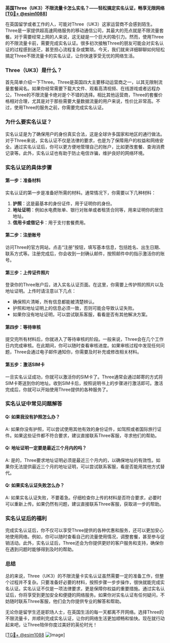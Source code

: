 **英国Three（UK3）不限流量卡怎么实名？——轻松搞定实名认证，畅享无限网络[[TG💪+ @esim1088](https://t.me/s/esim1088)]**

在英国留学或者工作的人，可能对Three（UK3）这家运营商不会感到陌生。Three是一家提供超高速网络服务的移动通信公司，其最大的亮点就是不限流量套餐。对于需要经常上网的人来说，这无疑是一个巨大的吸引力。然而，使用Three的不限流量卡前，需要完成实名认证。很多初次接触Three的朋友可能会对实名认证的过程感到迷茫，甚至担心流程复杂或繁琐。今天，我们就来详细聊聊如何轻松搞定Three不限流量卡的实名认证，让你快速享受无忧的网络生活。

### Three（UK3）是什么？

首先简单介绍一下Three。Three是英国四大主要移动运营商之一，以其无限制流量套餐闻名。如果你经常需要下载大文件、观看高清视频、在线游戏或者远程办公，Three的不限流量卡绝对是个不错的选择。相比其他运营商，Three的套餐价格相对合理，尤其是对于那些需要大量数据流量的用户来说，性价比非常高。不过，使用Three的服务之前，你需要完成实名认证。

### 为什么要实名认证？

实名认证是为了确保用户的身份真实合法，这是全球许多国家和地区的通行做法。对于Three来说，实名认证不仅是法律的要求，也是为了保障用户的权益和网络安全。通过实名认证后，你可以更方便地管理自己的账户，比如更改套餐、查询消费记录等。此外，实名认证也有助于防止电信诈骗，维护良好的网络环境。

### 实名认证的具体步骤

#### 第一步：准备材料
实名认证的第一步是准备好所需的材料。通常情况下，你需要以下几种材料：
1. **护照**：这是最基本的身份证件，用于证明你的身份。
2. **地址证明**：例如水电费账单、银行对账单或者租赁合同等，用来证明你的居住地址。
3. **信用卡或借记卡**：用于支付套餐费用。

#### 第二步：注册账号
访问Three的官方网站，点击“注册”按钮，填写基本信息，包括姓名、出生日期、联系方式等。注册完成后，你会收到一封确认邮件，按照邮件中的指示激活你的账号。

#### 第三步：上传证件照片
登录你的Three账户后，进入实名认证页面。在这里，你需要上传护照的照片以及地址证明。上传时请注意以下几点：
- 确保照片清晰，所有信息都能被清楚辨认。
- 护照和地址证明上的信息必须一致，否则可能会导致认证失败。
- 如果你没有地址证明，可以尝试联系客服，看看是否有其他解决方案。

#### 第四步：等待审核
提交完所有材料后，你就进入了等待审核的阶段。一般来说，Three会在几个工作日内完成审核。在此期间，你可以随时查看审核进度。如果审核过程中发现任何问题，Three会通过电子邮件通知你，你需要及时补充或修改相关材料。

#### 第五步：激活SIM卡
一旦实名认证成功，你就可以激活你的SIM卡了。Three通常会通过邮寄的方式将SIM卡寄送到你的地址。收到SIM卡后，按照说明书上的步骤进行激活即可。激活完成后，你就可以开始使用Three提供的各种服务了。

### 实名认证中常见问题解答

#### Q: 如果我没有护照怎么办？
A: 如果你没有护照，可以尝试使用其他有效的身份证件，如驾照或者国际旅行证件。如果这些证件都不符合要求，建议直接联系Three客服，寻求他们的帮助。

#### Q: 地址证明一定要是最近三个月内的吗？
A: 是的，Three要求地址证明必须是最近三个月内的，以确保地址的有效性。如果你无法提供最近三个月的地址证明，可以尝试联系客服，看是否能用其他方式替代。

#### Q: 如果实名认证失败怎么办？
A: 如果实名认证失败，不要着急。仔细检查你上传的材料是否符合要求，必要时可以重新上传。如果仍然有问题，建议直接联系Three客服，获取进一步的帮助。

### 实名认证后的福利

完成实名认证后，你不仅可以享受Three提供的各种优惠和服务，还可以更加安心地使用网络。例如，你可以随时查看自己的流量使用情况，调整套餐，甚至参与促销活动。此外，实名认证后，Three还会为你提供更好的客户服务和支持，确保你在遇到问题时能够得到及时的帮助。

### 总结

总的来说，Three（UK3）的不限流量卡实名认证虽然需要一定的准备工作，但整个过程并不复杂。只要准备好必要的材料，按照步骤一步步操作，很快就能完成实名认证。实名认证不仅是一项法律要求，更是保障你权益的重要措施。通过实名认证后，你将享受到更加安全和便捷的网络服务。如果你对实名认证有任何疑问，不妨随时联系Three客服，他们会为你提供专业的解答和帮助。

无论你是留学生还是职场人士，在英国生活的每一天都离不开网络。选择Three的不限流量卡，并顺利完成实名认证，让你的网络生活更加顺畅和愉快。现在就行动起来吧，让Three陪伴你度过美好的英伦时光！

[[TG💪+ @esim1088](https://t.me/s/esim1088) ![Image](https://i.postimg.cc/4NQfJmqS/Snipaste-2025-05-13-00-14-12.png)]